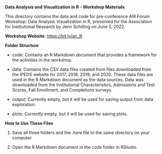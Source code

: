 **Data Analysis and Visualization in R - Workshop Materials**

This directory contains the data and code for pre-conference AIR Forum Workshop: Data Analysis Visualization in R, presented for the Association for Institutional Research by Jenn Schilling on June 5, 2022.  

**Workshop Website**: https://bit.ly/air_R


**Folder Structure**

- code: Contains an R Markdown document that provides a framework for the activities in the workshop.

- data: Contains the CSV data files created from files downloaded from the IPEDS website for 2017, 2018, 2019, and 2020. These data files are used in the R Markdown document as the data sources. Data was downloaded from the Institutional Characteristics, Admissions and Test Scores, Fall Enrollment, and Completions surveys.

- output: Currently empty, but it will be used for saving output from data exploration.

- plots: Currently empty, but it will be used for saving plots.


**How to Use These Files**

1. Save all three folders and the *.here* file to the same directory on your computer.

2. Open the R Markdown document in the *code* folder in RStudio.

